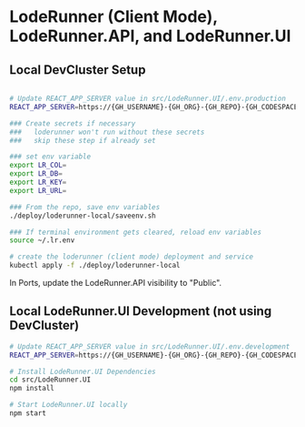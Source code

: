 # LodeRunner (Client Mode), LodeRunner.API, and LodeRunner.UI

## Local DevCluster Setup

```bash

# Update REACT_APP_SERVER value in src/LodeRunner.UI/.env.production
REACT_APP_SERVER=https://{GH_USERNAME}-{GH_ORG}-{GH_REPO}-{GH_CODESPACESID}-32088.githubpreview.dev

### Create secrets if necessary
###   loderunner won't run without these secrets
###   skip these step if already set

### set env variable
export LR_COL=
export LR_DB=
export LR_KEY=
export LR_URL=

### From the repo, save env variables
./deploy/loderunner-local/saveenv.sh

### If terminal environment gets cleared, reload env variables
source ~/.lr.env

# create the loderunner (client mode) deployment and service
kubectl apply -f ./deploy/loderunner-local
```

In Ports, update the LodeRunner.API visibility to "Public".

## Local LodeRunner.UI Development (not using DevCluster)

```bash
# Update REACT_APP_SERVER value in src/LodeRunner.UI/.env.development
REACT_APP_SERVER=https://{GH_USERNAME}-{GH_ORG}-{GH_REPO}-{GH_CODESPACESID}-32088.githubpreview.dev

# Install LodeRunner.UI Dependencies
cd src/LodeRunner.UI
npm install

# Start LodeRunner.UI locally
npm start
```
